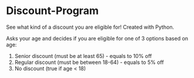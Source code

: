 # Discount-Program
See what kind of a discount you are eligible for!  Created with Python. 

Asks your age and decides if you are eligible for one of 3 options based on age:

1.  Senior discount (must be at least 65) - equals to 10% off
2.  Regular discount (must be between 18-64) - equals to 5% off
3.  No discount (true if age < 18)
